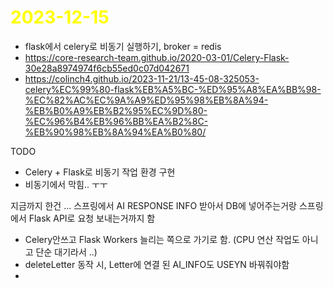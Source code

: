 # <span style="color:yellow">2023-12-15</span>

- flask에서 celery로 비동기 실행하기, broker = redis
- https://core-research-team.github.io/2020-03-01/Celery-Flask-30e28a8974974f6cb55ed0c07d042671
- https://colinch4.github.io/2023-11-21/13-45-08-325053-celery%EC%99%80-flask%EB%A5%BC-%ED%95%A8%EA%BB%98-%EC%82%AC%EC%9A%A9%ED%95%98%EB%8A%94-%EB%B0%A9%EB%B2%95%EC%9D%80-%EC%96%B4%EB%96%BB%EA%B2%8C-%EB%90%98%EB%8A%94%EA%B0%80/


TODO
- Celery + Flask로 비동기 작업 환경 구현
- 비동기에서 막힘.. ㅜㅜ

지금까지 한건 ... 스프링에서 AI RESPONSE INFO 받아서 DB에 넣어주는거랑
스프링에서 Flask API로 요청 보내는거까지 함


- Celery안쓰고 Flask Workers 늘리는 쪽으로 가기로 함. (CPU 연산 작업도 아니고 단순 대기라서 ..)
- deleteLetter 동작 시, Letter에 연결 된 AI_INFO도 USEYN 바꿔줘야함
- 

